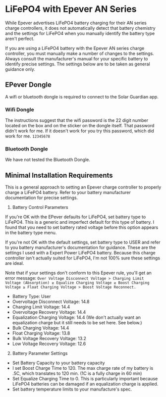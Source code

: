 # LiFePO4 with Epever AN Series

While Epever advertises LiFePO4 battery charging for their AN series charge controllers, it does not automatically detect that battery chemistry and the settings for LiFePO4 when you manually identify the battery type aren't perfect.

If you are using a LiFePO4 battery with the Epever AN series charge controller, you must manually make a number of changes to the settings. Always consult the manufacturer's manual for your specific battery to identify precise settings. The settings below are to be taken as general guidance only.

## EPever Dongle

A wifi or bluetooth dongle is required to connect to the Solar Guardian app.

### Wifi Dongle
The instructions suggest that the wifi password is the 22 digit number located on the box and on the sticker on the dongle itself. That password didn't work for me. If it doesn't work for you try this password, which did work for me. `12345678`

### Bluetooth Dongle

We have not tested the Bluetooth Dongle.

## Minimal Installation Requirements

This is a general approach to setting an Epever charge controller to properly charge a LiFePO4 battery. Refer to your battery manufacturer documentation for precise settings.

1) Battery Control Parameters

If you're OK with the EPever defaults for LiFePO4, set battery type to LiFePO4. This is a generic and imperfect default for this type of battery. I found that you need to set battery rated voltage before this option appears in  the battery type menu.

If you're not OK with the default settings, set battery type to USER and refer to you battery manufacturer's documentation for guidance. These are the settings I used with a Expert Power LiFePO4 battery. Because this charge controller isn't actually suited for LiFePO4, I'm not 100% sure these settings are ideal.

Note that if your settings don't conform to this Epever rule, you'll get an error message: `Over Voltage Disconnect Voltage > Charging Limit Voltage (Absorption) ≥ Equalize Charging Voltage ≥ Boost Charging Voltage ≥ Float Charging Voltage > Boost Voltage Reconnect.`

* Battery Type: User
* Overvoltage Disconnect Voltage: 14.8
* Charging Limit Voltage: 14.4
* Overvoltage Recovery Voltage: 14.4
* Equalization Charging Voltage: 14.4 (We don't actually want an equalization charge but it still needs to be set here. See below.)
* Bulk Charging Voltage: 14.4
* Float Charging Voltage: 13.8
* Bulk Voltage Recovery Voltage: 13.2
* Low Voltage Recovery Voltage: 12.6

2) Battery Parameter Settings
* Set Battery Capacity to your battery capacity
* I set Boost Charge Time to 120. The max charge rate of my battery is .5C, which translates to 120 min. (1C is a fully charge in 60 min)
* Set Equalize Charging Time to 0. This is particularly important because LiFePO4 batteries can be damaged if an equalization charge is applied.
* Set battery temperature limits to your manufacture's spec.